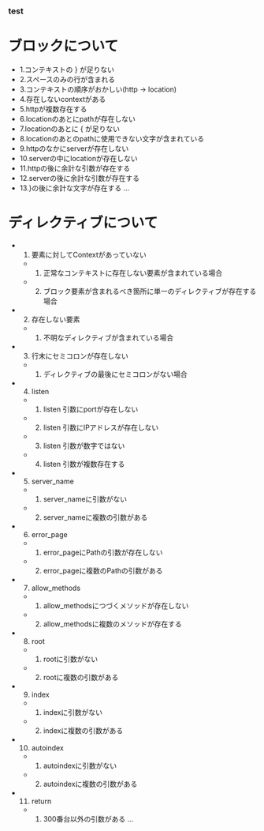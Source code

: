 ### test

# ブロックについて
* 1.コンテキストの } が足りない
* 2.スペースのみの行が含まれる
* 3.コンテキストの順序がおかしい(http -> location)
* 4.存在しないcontextがある
* 5.httpが複数存在する
* 6.locationのあとにpathが存在しない
* 7.locationのあとに { が足りない
* 8.locationのあとのpathに使用できない文字が含まれている
* 9.httpのなかにserverが存在しない
* 10.serverの中にlocationが存在しない
* 11.httpの後に余計な引数が存在する
* 12.serverの後に余計な引数が存在する
* 13.}の後に余計な文字が存在する
...

# ディレクティブについて
* 1. 要素に対してContextがあっていない
   * 1. 正常なコンテキストに存在しない要素が含まれている場合
   * 2. ブロック要素が含まれるべき箇所に単一のディレクティブが存在する場合
* 2. 存在しない要素
   * 1. 不明なディレクティブが含まれている場合
* 3. 行末にセミコロンが存在しない
   * 1. ディレクティブの最後にセミコロンがない場合
* 4. listen
   * 1. listen 引数にportが存在しない
   * 2. listen 引数にIPアドレスが存在しない
   * 3. listen 引数が数字ではない
   * 4. listen 引数が複数存在する
* 5. server_name
   * 1. server_nameに引数がない
   * 2. server_nameに複数の引数がある
* 6. error_page
   * 1. error_pageにPathの引数が存在しない
   * 2. error_pageに複数のPathの引数がある
* 7. allow_methods
   * 1. allow_methodsにつづくメソッドが存在しない
   * 2. allow_methodsに複数のメソッドが存在する
* 8. root
   * 1. rootに引数がない
   * 2. rootに複数の引数がある
* 9. index
   * 1. indexに引数がない
   * 2. indexに複数の引数がある
* 10. autoindex
   * 1. autoindexに引数がない
   * 2. autoindexに複数の引数がある
* 11. return
   * 1. 300番台以外の引数がある
...
